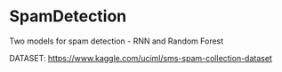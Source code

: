 # SpamDetection
Two models for spam detection - RNN and Random Forest

DATASET: https://www.kaggle.com/uciml/sms-spam-collection-dataset
